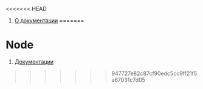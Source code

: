 <<<<<<< HEAD
1. [О документации](https://js-node.ru/site/article?id=1)
=======
# Node

1. [Документации](https://js-node.ru/)
>>>>>>> 947727e82c87cf90edc5cc9ff21f5a67031c7d05
